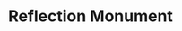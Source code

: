 ---
pid: LS199
title: Reflection Monument
location_transcription: Anywhere
zipcode: '19403'
outside_phl: 'Norristown PA '
neighborhood: 
age: '25'
age_range: 20-29
instagram: 
image_file_name: LS_199.jpg
proposal_transcription: Statute representing historical figures from all throughout
  history. Have them in a line w/ various poses and in the middle of all the //life
  size// people there will be a mirror or reflective surface where you can be amongst
  all of the great characters, which is a representation of how everyone is equally
  important and matters in our life and future
topic: Figure,History
topic_summary: 0, 0
type: 2D,Sculpture Statue,Projection
keywords_other: 
credit: Jonathan Rizzo
image_labels: 
twitter: 
facebook: 
permalink: "/monuments/ls199/"
layout: item-page
---
